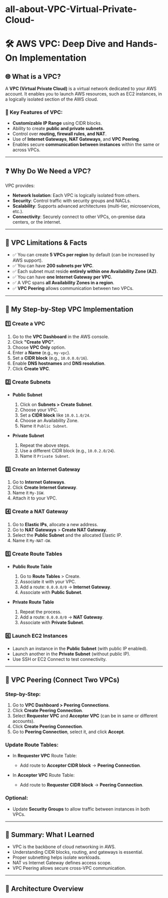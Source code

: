 # all-about-VPC-Virtual-Private-Cloud-
# 🛠️ AWS VPC: Deep Dive and Hands-On Implementation

## 🌐 What is a VPC?

A **VPC (Virtual Private Cloud)** is a virtual network dedicated to your AWS account. It enables you to launch AWS resources, such as EC2 instances, in a logically isolated section of the AWS cloud.

### 🔑 Key Features of VPC:
- **Customizable IP Range** using CIDR blocks.
- Ability to create **public and private subnets**.
- Control over **routing, firewall rules, and NAT**.
- Use of **Internet Gateways**, **NAT Gateways**, and **VPC Peering**.
- Enables secure **communication between instances** within the same or across VPCs.

---

## ❓ Why Do We Need a VPC?

VPC provides:

- **Network Isolation**: Each VPC is logically isolated from others.
- **Security**: Control traffic with security groups and NACLs.
- **Scalability**: Supports advanced architectures (multi-tier, microservices, etc.).
- **Connectivity**: Securely connect to other VPCs, on-premise data centers, or the internet.

---

## 🧠 VPC Limitations & Facts

- ✅ You can create **5 VPCs per region** by default (can be increased by AWS support).
- ✅ You can have **200 subnets per VPC**.
- ✅ Each subnet must reside **entirely within one Availability Zone (AZ)**.
- ✅ You can have **one Internet Gateway per VPC**.
- ✅ A VPC spans **all Availability Zones in a region**.
- ✅ **VPC Peering** allows communication between two VPCs.

---

## 🔧 My Step-by-Step VPC Implementation

### 1️⃣ Create a VPC
1. Go to the **VPC Dashboard** in the AWS console.
2. Click **"Create VPC"**.
3. Choose **VPC Only** option.
4. Enter a **Name** (e.g., `my-vpc`).
5. Set a **CIDR block** (e.g., `10.0.0.0/16`).
6. Enable **DNS hostnames** and **DNS resolution**.
7. Click **Create VPC**.

### 2️⃣ Create Subnets
- **Public Subnet**
  1. Click on **Subnets > Create Subnet**.
  2. Choose your VPC.
  3. Set a **CIDR block** like `10.0.1.0/24`.
  4. Choose an Availability Zone.
  5. Name it `Public Subnet`.

- **Private Subnet**
  1. Repeat the above steps.
  2. Use a different CIDR block (e.g., `10.0.2.0/24`).
  3. Name it `Private Subnet`.

### 3️⃣ Create an Internet Gateway
1. Go to **Internet Gateways**.
2. Click **Create Internet Gateway**.
3. Name it `My-IGW`.
4. Attach it to your VPC.

### 4️⃣ Create a NAT Gateway
1. Go to **Elastic IPs**, allocate a new address.
2. Go to **NAT Gateways** > **Create NAT Gateway**.
3. Select the **Public Subnet** and the allocated Elastic IP.
4. Name it `My-NAT-GW`.

### 5️⃣ Create Route Tables
- **Public Route Table**
  1. Go to **Route Tables** > Create.
  2. Associate it with your VPC.
  3. Add a route: `0.0.0.0/0` → **Internet Gateway**.
  4. Associate with **Public Subnet**.

- **Private Route Table**
  1. Repeat the process.
  2. Add a route: `0.0.0.0/0` → **NAT Gateway**.
  3. Associate with **Private Subnet**.

### 6️⃣ Launch EC2 Instances
- Launch an instance in the **Public Subnet** (with public IP enabled).
- Launch another in the **Private Subnet** (without public IP).
- Use SSH or EC2 Connect to test connectivity.

---

## 🔄 VPC Peering (Connect Two VPCs)

### Step-by-Step:

1. Go to **VPC Dashboard > Peering Connections**.
2. Click **Create Peering Connection**.
3. Select **Requester VPC** and **Accepter VPC** (can be in same or different accounts).
4. Click **Create Peering Connection**.
5. Go to **Peering Connection**, select it, and click **Accept**.

### Update Route Tables:

- In **Requester VPC** Route Table:
  - Add route to **Accepter CIDR block** → **Peering Connection**.

- In **Accepter VPC** Route Table:
  - Add route to **Requester CIDR block** → **Peering Connection**.

### Optional:
- Update **Security Groups** to allow traffic between instances in both VPCs.

---

## 🧠 Summary: What I Learned
- VPC is the backbone of cloud networking in AWS.
- Understanding CIDR blocks, routing, and gateways is essential.
- Proper subnetting helps isolate workloads.
- NAT vs Internet Gateway defines access scope.
- VPC Peering allows secure cross-VPC communication.

---

## 📌 Architecture Overview

